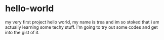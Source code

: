 # hello-world
my very first project
hello world, my name is trea and im so stoked that i am actually learning some techy stuff.
i'm going to try out some codes and get into the gist of it.
